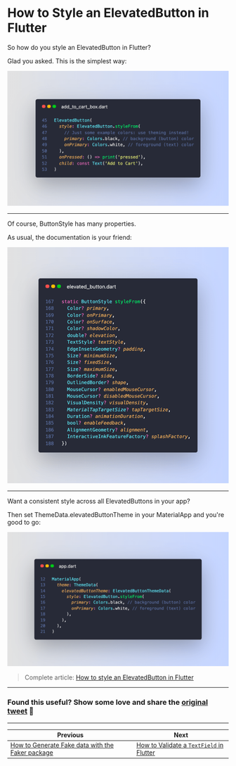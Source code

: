 # How to Style an ElevatedButton in Flutter

So how do you style an ElevatedButton in Flutter?

Glad you asked. This is the simplest way:

![](012_elevated_button_style_from.png)

---

Of course, ButtonStyle has many properties.

As usual, the documentation is your friend:

![](012_elevated_button_style_from_decl.png)

---

Want a consistent style across all ElevatedButtons in your app?

Then set ThemeData.elevatedButtonTheme in your MaterialApp and you're good to go:

![](012_elevated_button_style_material.png)

> Complete article: [How to style an ElevatedButton in Flutter](https://codewithandrea.com/tips/elevated-button-style-flutter/)

---

### Found this useful? Show some love and share the [original tweet](https://twitter.com/biz84/status/1439910121975558145) 🙏

---

| Previous | Next |
| -------- | ---- |
| [How to Generate Fake data with the Faker package](../0010-how-to-generate-fake-data-with-the-faker-package/index.md) | [How to Validate a `TextField` in Flutter](../0012-how-to-validate-a-textfield-in-flutter/index.md) |

<!-- TWITTER|https://twitter.com/biz84/status/1439910121975558145 -->